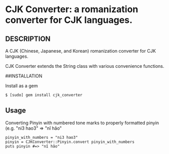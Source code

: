 CJK Converter: a romanization converter for CJK languages.
====================================

## DESCRIPTION

A CJK (Chinese, Japanese, and Korean) romanization converter for CJK languages.

CJK Converter extends the String class with various convenience
functions.

##INSTALLATION

Install as a gem

    $ [sudo] gem install cjk_converter

## Usage

Converting Pinyin with numbered tone marks to properly formatted pinyin
(e.g. "ni3 hao3" => "nǐ hǎo"

    pinyin_with_numbers = "ni3 hao3"
    pinyin = CJKConverter::Pinyin.convert pinyin_with_numbers
    puts pinyin #=> "nǐ hǎo"

